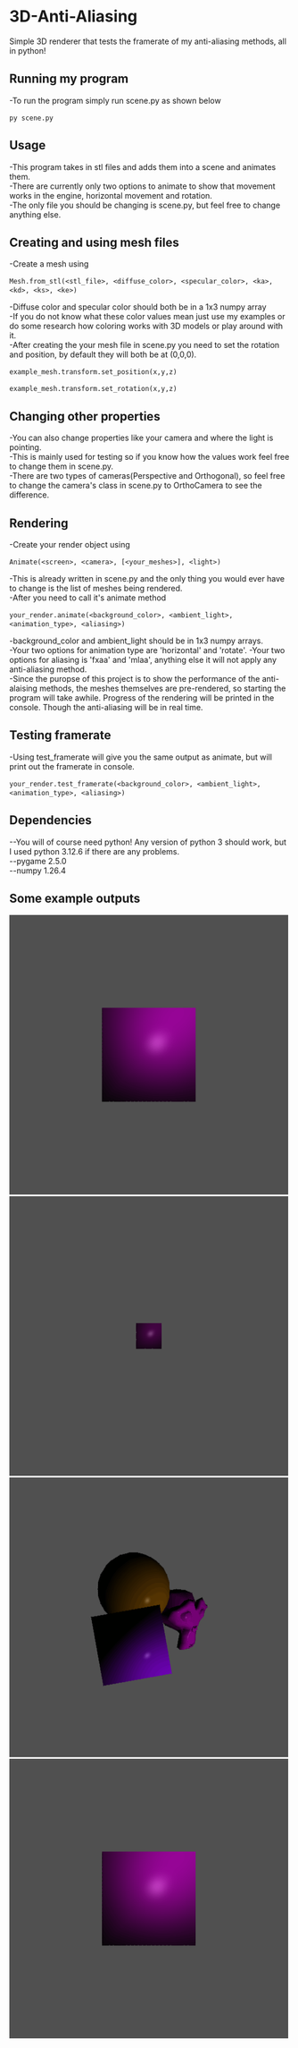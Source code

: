 # 3D-Anti-Aliasing
Simple 3D renderer that tests the framerate of my anti-aliasing methods, all in python!

## Running my program
-To run the program simply run scene.py as shown below  
```
py scene.py
```

## Usage
-This program takes in stl files and adds them into a scene and animates them.  
-There are currently only two options to animate to show that movement works in the engine, horizontal movement and rotation.  
-The only file you should be changing is scene.py, but feel free to change anything else.

## Creating and using mesh files
-Create a mesh using  
```
Mesh.from_stl(<stl_file>, <diffuse_color>, <specular_color>, <ka>, <kd>, <ks>, <ke>)
```
-Diffuse color and specular color should both be in a 1x3 numpy array  
-If you do not know what these color values mean just use my examples or do some research how coloring works with 3D models or play around with it.  
-After creating the your mesh file in scene.py you need to set the rotation and position, by default they will both be at (0,0,0).
```
example_mesh.transform.set_position(x,y,z)
```
```
example_mesh.transform.set_rotation(x,y,z)
```

## Changing other properties
-You can also change properties like your camera and where the light is pointing.  
-This is mainly used for testing so if you know how the values work feel free to change them in scene.py.  
-There are two types of cameras(Perspective and Orthogonal), so feel free to change the camera's class in scene.py to OrthoCamera to see the difference.

## Rendering
-Create your render object using
```
Animate(<screen>, <camera>, [<your_meshes>], <light>)
```
-This is already written in scene.py and the only thing you would ever have to change is the list of meshes being rendered.  
-After you need to call it's animate method
```
your_render.animate(<background_color>, <ambient_light>, <animation_type>, <aliasing>)
```
-background_color and ambient_light should be in 1x3 numpy arrays.  
-Your two options for animation type are 'horizontal' and 'rotate'.
-Your two options for aliasing is 'fxaa' and 'mlaa', anything else it will not apply any anti-aliasing method.    
-Since the puropse of this project is to show the performance of the anti-alaising methods, the meshes themselves are pre-rendered, so starting the program will take awhile. Progress of the rendering will be printed in the console. Though the anti-aliasing will be in real time.  
## Testing framerate
-Using test_framerate will give you the same output as animate, but will print out the framerate in console.
```
your_render.test_framerate(<background_color>, <ambient_light>, <animation_type>, <aliasing>)
```
## Dependencies
--You will of course need python! Any version of python 3 should work, but I used python 3.12.6 if there are any problems.  
--pygame 2.5.0  
--numpy 1.26.4  

## Some example outputs
![alt text](https://github.com/CtrlAltSam/3D-Anti-Aliasing/blob/main/gifs/OrthoFXAA.gif) ![alt_text](https://github.com/CtrlAltSam/3D-Anti-Aliasing/blob/main/gifs/PerspectiveMLAA.gif)  
![alt_text](https://github.com/CtrlAltSam/3D-Anti-Aliasing/blob/main/gifs/SceneMLAA.gif) ![alt_text](https://github.com/CtrlAltSam/3D-Anti-Aliasing/blob/main/gifs/OrthoMLAA.gif)
